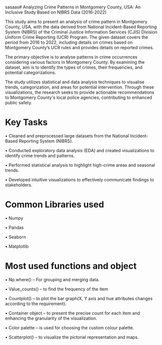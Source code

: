 sasaas# Analyzing Crime Patterns in Montgomery County, USA: An Inclusive Study Based on NIBRS Data (2016-2022)

This study aims to present an analysis of crime pattern in Montgomery County, USA, with the data derived from National Incident-Based Reporting System (NIBRS) of the Criminal Justice Information Services (CJIS) Division Uniform Crime Reporting (UCR) Program. The given dataset covers the period from 2016 to 2022, including details on crimes based on Montgomery County’s UCR rules and provides details on reported crimes.	

The primary objective is to analyse patterns in crime occurrences considering various factors in Montgomery County. By examining the dataset, aim is to identify the types of crimes, their frequencies, and potential categorizations. 

The study utilizes statistical and data analysis techniques to visualise trends, categorization, and areas for potential intervention. Through these visualizations, the research seeks to provide actionable recommendations to Montgomery County's local police agencies, contributing to enhanced public safety.

 # Key Tasks 
 •	Cleaned and preprocessed large datasets from the National Incident-Based Reporting System (NIBRS).

•	Conducted exploratory data analysis (EDA) and created visualizations to identify crime trends and patterns.

•	Performed statistical analysis to highlight high-crime areas and seasonal trends.

•	Developed intuitive visualizations to effectively communicate findings to stakeholders.

# Common Libraries used 

•	Numpy

•	Pandas

•	Seaborn

•	Matplotlib



# Most used functions and object 
       
•	Np.where() – For grouping and merging data.

•	Value_counts() – to find the frequency of the item

•	Countplot() – to plot the bar graph(X, Y axis and hue attributes changes according to the requirement).

•	Container object – to present the precise count for each item and enhancing the granularity of the visualization. 

•	Color palette – is used for choosing the custom colour palette.

•	Scatterplot() – to visualize the pictorial representation and maps.
